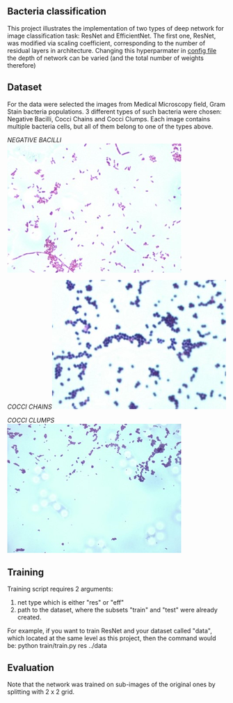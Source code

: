 ## Bacteria classification
This project illustrates the implementation of two types of deep network for image classification task: ResNet and EfficientNet. 
The first one, ResNet, was modified via scaling coefficient, corresponding to the number of residual layers in architecture. Changing this hyperparmater in [config file](config.yaml) the depth of network can be varied (and the total number of weights therefore)

## Dataset
For the data were selected the images from Medical Microscopy field, Gram Stain bacteria populations. 3 different types of such bacteria were chosen: Negative Bacilli, Cocci Chains and Cocci Clumps. Each image contains multiple bacteria cells, but all of them belong to one of the types above.

*NEGATIVE BACILLI*![nb](images/NB_22.jpg)

*COCCI CHAINS*![cch](images/CCH_1.jpg)

*COCCI CLUMPS*![ccl](images/CCL_1.jpg)

## Training

Training script requires 2 arguments: 

1) net type which is either "res" or "eff"
2) path to the dataset, where the subsets "train" and "test" were already created.

For example, if you want to train ResNet and your dataset called "data", which located at the same level as this project, then the command
would be:
python train/train.py res ../data

## Evaluation
Note that the network was trained on sub-images of the original ones by splitting with 2 x 2 grid.
